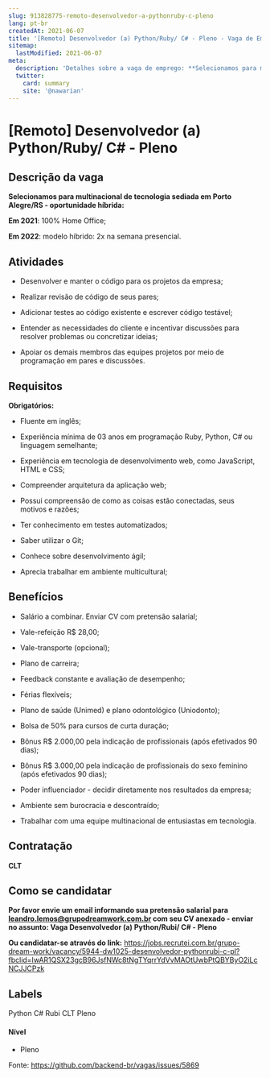 ```yaml
---
slug: 913828775-remoto-desenvolvedor-a-pythonruby-c-pleno
lang: pt-br
createdAt: 2021-06-07
title: '[Remoto] Desenvolvedor (a) Python/Ruby/ C# - Pleno - Vaga de Emprego'
sitemap:
  lastModified: 2021-06-07
meta:
  description: 'Detalhes sobre a vaga de emprego: **Selecionamos para multinacional de tecnologia sediada em Porto Alegre/RS - oportunidade híbrida:**  **Em 2021**: 100% Home Office;  **Em 2022**: modelo híbrido: 2x na semana presencial.'
  twitter:
    card: summary
    site: '@nawarian'
---
```


# [Remoto] Desenvolvedor (a) Python/Ruby/ C# - Pleno

## Descrição da vaga

**Selecionamos para multinacional de tecnologia sediada em Porto Alegre/RS - oportunidade híbrida:** 

**Em 2021**: 100% Home Office; 

**Em 2022**: modelo híbrido: 2x na semana presencial.

## Atividades

- Desenvolver e manter o código para os projetos da empresa; 

- Realizar revisão de código de seus pares; 

- Adicionar testes ao código existente e escrever código testável; 

- Entender as necessidades do cliente e incentivar discussões para resolver problemas ou concretizar ideias; 

- Apoiar os demais membros das equipes projetos por meio de programação em pares e discussões. 

## Requisitos

**Obrigatórios:**

- Fluente em inglês;

- Experiência mínima de 03 anos em programação Ruby, Python, C# ou linguagem semelhante; 

- Experiência em tecnologia de desenvolvimento web, como JavaScript, HTML e CSS; 

- Compreender arquitetura da aplicação web; 

- Possui compreensão de como as coisas estão conectadas, seus motivos e razões; 

- Ter conhecimento em testes automatizados; 

- Saber utilizar o Git; 

- Conhece sobre desenvolvimento ágil; 

- Aprecia trabalhar em ambiente multicultural; 

## Benefícios

- Salário a combinar. Enviar CV com pretensão salarial; 

- Vale-refeição R$ 28,00; 

- Vale-transporte (opcional); 

- Plano de carreira; 

- Feedback constante e avaliação de desempenho; 

- Férias flexíveis; 

- Plano de saúde (Unimed) e plano odontológico (Uniodonto); 

- Bolsa de 50% para cursos de curta duração; 

- Bônus R$ 2.000,00 pela indicação de profissionais (após efetivados 90 dias); 

- Bônus R$ 3.000,00 pela indicação de profissionais do sexo feminino (após efetivados 90 dias);  

- Poder influenciador - decidir diretamente nos resultados da empresa; 

- Ambiente sem burocracia e descontraído; 

- Trabalhar com uma equipe multinacional de entusiastas em tecnologia.  

## Contratação

**CLT**

## Como se candidatar

**Por favor envie um email informando sua pretensão salarial para leandro.lemos@grupodreamwork.com.br com seu CV anexado - enviar no assunto: Vaga Desenvolvedor (a) Python/Rubi/ C# - Pleno**

**Ou candidatar-se através do link:** https://jobs.recrutei.com.br/grupo-dream-work/vacancy/5944-dw1025-desenvolvedor-pythonrubi-c-pl?fbclid=IwAR1QSX23gcB96JsfNWc8tNgTYqrrYdVvMAOtUwbPtQBYByO2iLcNCJJCPzk

## Labels
Python
C#
Rubi
CLT
Pleno

#### Nível
- Pleno

Fonte: https://github.com/backend-br/vagas/issues/5869